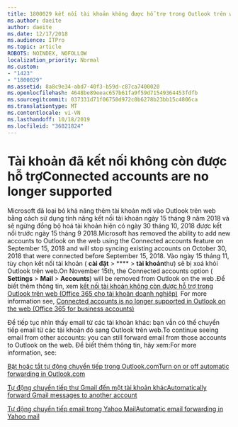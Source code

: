 ```yaml
---
title: 1800029 kết nối tài khoản không được hỗ trợ trong Outlook trên web
ms.author: daeite
author: daeite
ms.date: 12/17/2018
ms.audience: ITPro
ms.topic: article
ROBOTS: NOINDEX, NOFOLLOW
localization_priority: Normal
ms.custom:
- "1423"
- "1800029"
ms.assetid: 8a8c9e34-abd7-40f3-b59d-c87ca7400020
ms.openlocfilehash: 4648be89eeac657b61fa9f59d71549364453fdfb
ms.sourcegitcommit: 037331d71f06750d972c0b6278b23bb15c4806ca
ms.translationtype: MT
ms.contentlocale: vi-VN
ms.lasthandoff: 10/18/2019
ms.locfileid: "36821824"
---
```

# <a name="connected-accounts-are-no-longer-supported"></a><span data-ttu-id="e2a37-102">Tài khoản đã kết nối không còn được hỗ trợ</span><span class="sxs-lookup"><span data-stu-id="e2a37-102">Connected accounts are no longer supported</span></span>

<span data-ttu-id="e2a37-103">Microsoft đã loại bỏ khả năng thêm tài khoản mới vào Outlook trên web bằng cách sử dụng tính năng kết nối tài khoản ngày 15 tháng 9 năm 2018 và sẽ ngừng đồng bộ hoá tài khoản hiện có ngày 30 tháng 10, 2018 được kết nối trước ngày 15 tháng 9 2018.</span><span class="sxs-lookup"><span data-stu-id="e2a37-103">Microsoft has removed the ability to add new accounts to Outlook on the web using the Connected accounts feature on September 15, 2018 and will stop syncing existing accounts on October 30, 2018 that were connected before September 15, 2018.</span></span> <span data-ttu-id="e2a37-104">Vào ngày 15 tháng 11, tùy chọn kết nối tài khoản ( **cài đặt** \> \*\*\*\* \> **tài khoản**thư) sẽ bị xoá khỏi Outlook trên web.</span><span class="sxs-lookup"><span data-stu-id="e2a37-104">On November 15th, the Connected accounts option ( **Settings** \> **Mail** \> **Accounts**) will be removed from Outlook on the web .</span></span><span data-ttu-id="e2a37-105">Để biết thêm thông tin, xem [kết nối tài khoản không còn được hỗ trợ trong Outlook trên web (Office 365 cho tài khoản doanh nghiệp)](https://support.office.com/article/Connected-accounts-is-no-longer-supported-in-Outlook-on-the-web-Office-365-for-business-accounts-5cc526bf-e928-4a99-8b9f-5e089df7d887)</span><span class="sxs-lookup"><span data-stu-id="e2a37-105">  For more information see, [Connected accounts is no longer supported in Outlook on the web (Office 365 for business accounts)](https://support.office.com/article/Connected-accounts-is-no-longer-supported-in-Outlook-on-the-web-Office-365-for-business-accounts-5cc526bf-e928-4a99-8b9f-5e089df7d887)</span></span>
  
<span data-ttu-id="e2a37-106">Để tiếp tục nhìn thấy email từ các tài khoản khác: bạn vẫn có thể chuyển tiếp email từ các tài khoản đó sang Outlook trên web.</span><span class="sxs-lookup"><span data-stu-id="e2a37-106">To continue seeing email from other accounts: you can still forward email from those accounts to Outlook on the web.</span></span> <span data-ttu-id="e2a37-107">Để biết thêm thông tin, hãy xem:</span><span class="sxs-lookup"><span data-stu-id="e2a37-107">For more information, see:</span></span>
  
[<span data-ttu-id="e2a37-108">Bật hoặc tắt tự động chuyển tiếp trong Outlook.com</span><span class="sxs-lookup"><span data-stu-id="e2a37-108">Turn on or off automatic forwarding in Outlook.com</span></span>](https://go.microsoft.com/fwlink/?linkid=2038346)
  
[<span data-ttu-id="e2a37-109">Tự động chuyển tiếp thư Gmail đến một tài khoản khác</span><span class="sxs-lookup"><span data-stu-id="e2a37-109">Automatically forward Gmail messages to another account</span></span>](https://aka.ms/forward-gmail-messages)
  
[<span data-ttu-id="e2a37-110">Tự động chuyển tiếp email trong Yahoo Mail</span><span class="sxs-lookup"><span data-stu-id="e2a37-110">Automatic email forwarding in Yahoo mail</span></span>](https://aka.ms/yahoo-email-forwarding)
  
